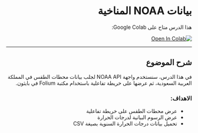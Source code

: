 <div dir="rtl">

# بيانات NOAA المناخية



 هذا الدرس متاح على Google Colab:

[![Open In Colab](https://colab.research.google.com/assets/colab-badge.svg)](https://colab.research.google.com/github/Malmusidi/GeoStation/blob/main/mybook/tutorials/NOAA_Temperature_Data.ipynb)



---



## شرح الموضوع

في هذا الدرس، سنستخدم واجهة NOAA API لجلب بيانات محطات الطقس في المملكة العربية السعودية، ثم عرضها على خريطة تفاعلية باستخدام مكتبة Folium في بايثون.

### الاهداف:

- عرض محطات الطقس على خريطة تفاعلية
- عرض الرسوم البيانية لدرجات الحرارة
- تحميل بيانات درجات الحرارة السنوية بصيغة CSV







<br><br>

</div>
